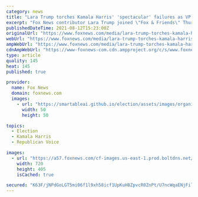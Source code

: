 ```yaml
---
category: news
title: "Lara Trump torches Kamala Harris' 'spectacular' failures as VP on 'Fox & Friends'"
excerpt: "Fox News contributor Lara Trump joined \"Fox & Friends\" Thursday, after an op-ed was penned in the New York Post stating that some Democrats do not want Vice President Kamala Harris to run for president in 2024."
publishedDateTime: 2021-08-12T15:23:00Z
originalUrl: "https://www.foxnews.com/media/lara-trump-torches-kamala-harris-failures"
webUrl: "https://www.foxnews.com/media/lara-trump-torches-kamala-harris-failures"
ampWebUrl: "https://www.foxnews.com/media/lara-trump-torches-kamala-harris-failures.amp"
cdnAmpWebUrl: "https://www-foxnews-com.cdn.ampproject.org/c/s/www.foxnews.com/media/lara-trump-torches-kamala-harris-failures.amp"
type: article
quality: 145
heat: 145
published: true

provider:
  name: Fox News
  domain: foxnews.com
  images:
    - url: "https://smartableai.github.io/election/assets/images/organizations/foxnews.com-50x50.jpg"
      width: 50
      height: 50

topics:
  - Election
  - Kamala Harris
  - Republican Voice

images:
  - url: "https://a57.foxnews.com/cf-images.us-east-1.prod.boltdns.net/v1/static/694940094001/22c44787-0d2a-4a77-a89d-680775135204/a28385c8-4809-4e82-9655-7cb6502df422/1280x720/match/720/405/image.jpg?ve=1&tl=1"
    width: 720
    height: 405
    isCached: true

secured: "K63F/jNPdGoLGT5mi06f1l9xh58icf1UpKuH8ZpvcR0ZnPt/U7ncWqaENjFil3uYIE4bVjge59QI2Q8GlrAlHSNSjTxzB9UsSaY26Zhv+ZtWPuFymIDMOGLA3wdU3TFNFsGoFbA4NttlUxN1oyTdXYjh3mjacf+HubHsK14iX0ORlq4xyQ9HGSi8rbX3gQMQ6bcZXFRsCSlQIcG8fZie/nGC4ggdAiYtiRdUkY/yGbEaCuUloSkT5xZl090umYI9SbTlRtM+gAzCtzQ6RfMYJvdNwfxGkuJ1Ixyfj3W/YwMZjTE/1ATlgsi13TX8BeLVkKAL1h3yBIoOHYARehU+heXW8WdHVX1R2/tIVT4rMAQ=;1ap/DmeRkUHJ4/pLAKlm3Q=="
---
```


